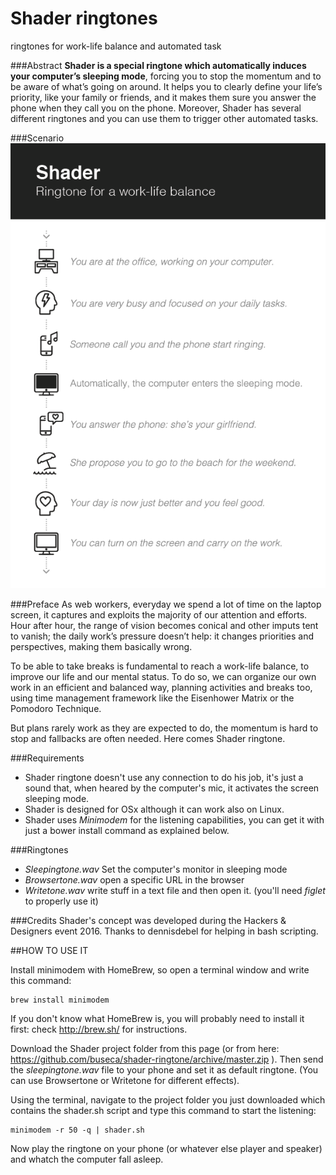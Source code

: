 # Shader ringtones
ringtones for work-life balance and automated task

###Abstract
**Shader is a special ringtone which automatically induces your computer’s sleeping mode**, forcing you to stop the momentum and to be aware of what’s going on around. It helps you to clearly define your life’s priority, like your family or friends, and it makes them sure you answer the phone when they call you on the phone.
Moreover, Shader has several different ringtones and you can use them to trigger other automated tasks.

###Scenario
![Shader ringtone](https://github.com/buseca/shader-ringtone/blob/master/Shader%20ringtone.png?raw=true)

###Preface
As web workers, everyday we spend a lot of time on the laptop screen, it captures and exploits the majority of our attention and efforts. Hour after hour, the range of vision becomes conical and other imputs tent to vanish; the daily work’s pressure doesn’t help: it changes priorities and perspectives, making them basically wrong. 

To be able to take breaks is fundamental to reach a work-life balance, to improve our life and our mental status. To do so, we can organize our own work in an efficient and balanced way, planning activities and breaks too, using time management framework like the Eisenhower Matrix or the Pomodoro Technique. 

But plans rarely work as they are expected to do, the momentum is hard to stop and fallbacks are often needed. Here comes Shader ringtone.

###Requirements
+ Shader ringtone doesn't use any connection to do his job, it's just a sound that, when heared by the computer's mic, it activates the screen sleeping mode.
+ Shader is designed for OSx although it can work also on Linux.
+ Shader uses *Minimodem* for the listening capabilities, you can get it with just a bower install command as explained below.

###Ringtones
+ *Sleepingtone.wav* Set the computer's monitor in sleeping mode
+ *Browsertone.wav* open a specific URL in the browser
+ *Writetone.wav* write stuff in a text file and then open it. (you'll need *figlet* to properly use it)

###Credits
Shader's concept was developed during the Hackers & Designers event 2016.
Thanks to dennisdebel for helping in bash scripting.

##HOW TO USE IT

Install minimodem with HomeBrew, so open a terminal window and write this command:

    brew install minimodem
    
If you don't know what HomeBrew is, you will probably need to install it first: check http://brew.sh/ for instructions.

Download the Shader project folder from this page (or from here: https://github.com/buseca/shader-ringtone/archive/master.zip ). Then send the *sleepingtone.wav* file to your phone and set it as default ringtone. (You can use Browsertone or Writetone for different effects). 

Using the terminal, navigate to the project folder you just downloaded which contains the shader.sh script and type this command to start the listening:

    minimodem -r 50 -q | shader.sh 

Now play the ringtone on your phone (or whatever else player and speaker) and whatch the computer fall asleep.
